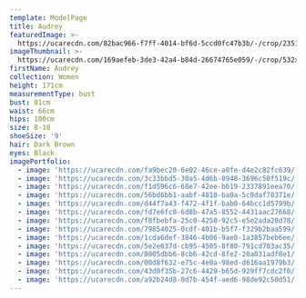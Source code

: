```yaml
---
template: ModelPage
title: Audrey
featuredImage: >-
  https://ucarecdn.com/82bac966-f7ff-4014-bf6d-5ccd0fc47b3b/-/crop/2351x1456/430,0/-/preview/
imageThumbnail: >-
  https://ucarecdn.com/169aefeb-3de3-42a4-b84d-26674765e059/-/crop/532x648/195,200/-/preview/
firstName: Audrey
collection: Women
height: 171cm
measurementType: bust
bust: 81cm
waist: 66cm
hips: 100cm
size: 8-10
shoeSize: '9'
hair: Dark Brown
eyes: Black
imagePortfolio:
  - image: 'https://ucarecdn.com/fa9bec20-6e02-46ce-a0fe-d4e2c82fc639/'
  - image: 'https://ucarecdn.com/3c33bbd5-30a5-4d6b-8948-3696c50f519c/'
  - image: 'https://ucarecdn.com/f1d596c6-68e7-42ee-b619-2337891eea70/'
  - image: 'https://ucarecdn.com/56bd6bb1-aabf-4818-ba0a-5c0daf78371e/'
  - image: 'https://ucarecdn.com/d44f7a43-f472-4f1f-bab0-64bcc1d5799b/'
  - image: 'https://ucarecdn.com/fd7e6fc0-6d8b-47a5-8552-4431aac27668/'
  - image: 'https://ucarecdn.com/f8fbebfa-25c0-4250-92c5-e5e2ada28d78/'
  - image: 'https://ucarecdn.com/79854025-0cdf-401b-b5f7-f329b2baa599/'
  - image: 'https://ucarecdn.com/1cda6def-3846-4b06-9ae0-1a3857beb6ee/'
  - image: 'https://ucarecdn.com/5e2e637d-cb95-4505-8f80-791cd703ac35/'
  - image: 'https://ucarecdn.com/8005dbb6-8cb6-42cd-8fe2-20a031adf8e1/'
  - image: 'https://ucarecdn.com/00d8f632-e75c-4e0a-98ed-d616aa1979b3/'
  - image: 'https://ucarecdn.com/43d0f35b-27c6-4429-b65d-929ff7cdc2f0/'
  - image: 'https://ucarecdn.com/a92b24d8-0d7b-454f-aed6-98de92c50d51/'
---
```


